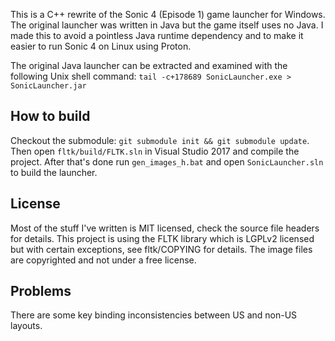 This is a C++ rewrite of the Sonic 4 (Episode 1) game launcher for Windows.
The original launcher was written in Java but the game itself uses no Java.
I made this to avoid a pointless Java runtime dependency and to make it easier
to run Sonic 4 on Linux using Proton.

The original Java launcher can be extracted and examined with the
following Unix shell command: `tail -c+178689 SonicLauncher.exe > SonicLauncher.jar`

How to build
------------
Checkout the submodule: `git submodule init && git submodule update`.
Then open `fltk/build/FLTK.sln` in Visual Studio 2017 and compile the project.
After that's done run `gen_images_h.bat` and open `SonicLauncher.sln` to build the launcher.

License
-------
Most of the stuff I've written is MIT licensed, check the source file headers for details.
This project is using the FLTK library which is LGPLv2 licensed but with certain exceptions,
see fltk/COPYING for details. The image files are copyrighted and not under a free license.

Problems
--------
There are some key binding inconsistencies between US and non-US layouts.
